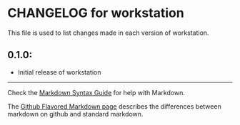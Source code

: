 # CHANGELOG for workstation

This file is used to list changes made in each version of workstation.

## 0.1.0:

* Initial release of workstation

- - - 
Check the [Markdown Syntax Guide](http://daringfireball.net/projects/markdown/syntax) for help with Markdown.

The [Github Flavored Markdown page](http://github.github.com/github-flavored-markdown/) describes the differences between markdown on github and standard markdown.
